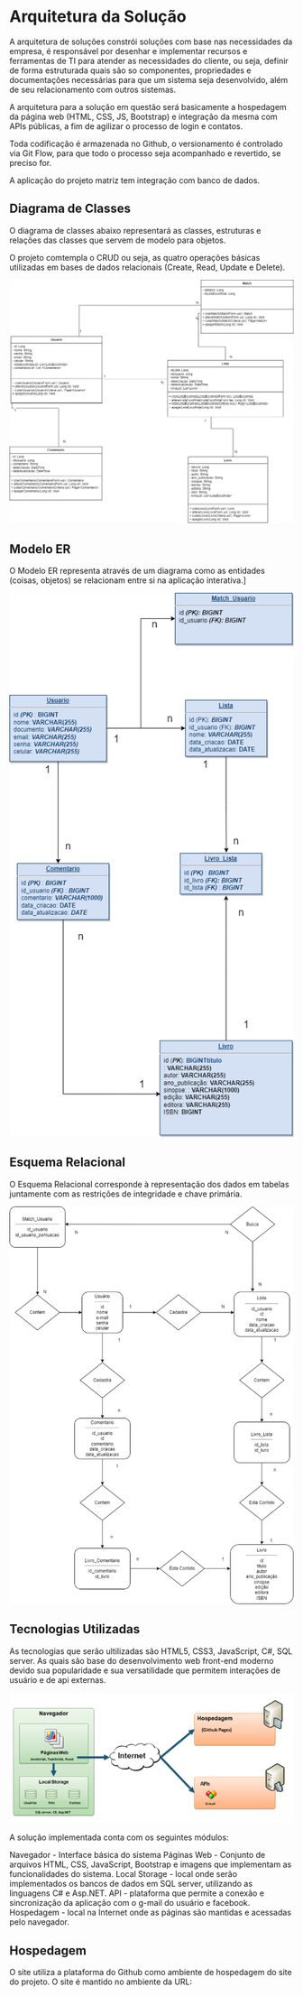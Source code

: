 # Arquitetura da Solução

A arquitetura de soluções constrói soluções com base nas necessidades da empresa, é responsável por desenhar e implementar recursos e ferramentas de TI para atender as necessidades do cliente, ou seja, definir de forma estruturada quais são so componentes, propriedades e documentações necessárias para que um sistema seja desenvolvido, além de seu relacionamento com outros sistemas.

A arquitetura para a solução em questão será basicamente a hospedagem da página web (HTML, CSS, JS, Bootstrap) e integração da mesma com APIs públicas, a fim de agilizar o processo de login e contatos.

Toda codificação é armazenada no Github, o versionamento é controlado via Git Flow, para que todo o processo seja acompanhado e revertido, se preciso for.

A aplicação do projeto matriz tem integração com banco de dados.

## Diagrama de Classes

O diagrama de classes abaixo representará as classes, estruturas e relações das classes que servem de modelo para objetos.

O projeto comtempla o CRUD ou seja, as quatro operações básicas utilizadas em bases de dados relacionais (Create, Read, Update e Delete).


![Exemplo de Diagrama de classes](https://github.com/ICEI-PUC-Minas-PMV-ADS/pmv-ads-2022-1-e2-proj-int-t5-grupo_3_tinder_literario/blob/main/docs/img/diagrama_classe.drawio.png)

## Modelo ER

O Modelo ER representa através de um diagrama como as entidades (coisas, objetos) se relacionam entre si na aplicação interativa.]

![Exemplo de Modelo ER](https://github.com/ICEI-PUC-Minas-PMV-ADS/pmv-ads-2022-1-e2-proj-int-t5-grupo_3_tinder_literario/blob/main/docs/img/Modelo-Esquema-Relacional%20(1).drawio.png)

## Esquema Relacional

O Esquema Relacional corresponde à representação dos dados em tabelas juntamente com as restrições de integridade e chave primária.
 
![Exemplo de Esquema Relacional](https://github.com/ICEI-PUC-Minas-PMV-ADS/pmv-ads-2022-1-e2-proj-int-t5-grupo_3_tinder_literario/blob/main/docs/img/fluxo_DER%202.drawio.png)

## Tecnologias Utilizadas

As tecnologias que serão ultilizadas são HTML5, CSS3, JavaScript, C#, SQL server. As quais são base do desenvolvimento web front-end moderno devido sua popularidade e sua versatilidade que permitem interações de usuário e de api externas.

![Diagrama de Componentes](https://github.com/ICEI-PUC-Minas-PMV-ADS/pmv-ads-2022-1-e2-proj-int-t5-grupo_3_tinder_literario/blob/main/docs/img/Diagrama%20de%20componentes.png)

A solução implementada conta com os seguintes módulos:

Navegador - Interface básica do sistema
Páginas Web - Conjunto de arquivos HTML, CSS, JavaScript, Bootstrap e imagens que implementam as funcionalidades do sistema.
Local Storage - local onde serão implementados os bancos de dados em SQL server, utilizando as linguagens C# e Asp.NET.
API - plataforma que permite a conexão e sincronização da aplicação com o g-mail do usuário e facebook.
Hospedagem - local na Internet onde as páginas são mantidas e acessadas pelo navegador.

## Hospedagem

O site utiliza a plataforma do Github como ambiente de hospedagem do site do projeto. O site é mantido no ambiente da URL:


